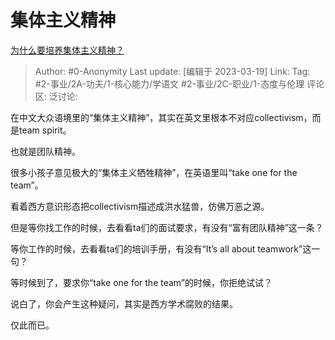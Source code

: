 # 集体主义精神
[为什么要培养集体主义精神？](https://www.zhihu.com/question/35742423/answer/2943375083)

> Author: #0-Anonymity
> Last update: [编辑于 2023-03-19]
> Link:
> Tag: #2-事业/2A-功夫/1-核心能力/学语文 #2-事业/2C-职业/1-态度与伦理
> 评论区:
> 泛讨论:

在中文大众语境里的“集体主义精神”，其实在英文里根本不对应collectivism，而是team spirit。

也就是团队精神。

很多小孩子意见极大的“集体主义牺牲精神”，在英语里叫“take one for the team”。

看着西方意识形态把collectivism描述成洪水猛兽，仿佛万恶之源。

但是等你找工作的时候，去看看ta们的面试要求，有没有“富有团队精神”这一条？

等你工作的时候，去看看ta们的培训手册，有没有“It’s all about teamwork”这一句？

等时候到了，要求你“take one for the team”的时候，你拒绝试试？

说白了，你会产生这种疑问，其实是西方学术腐败的结果。

仅此而已。
